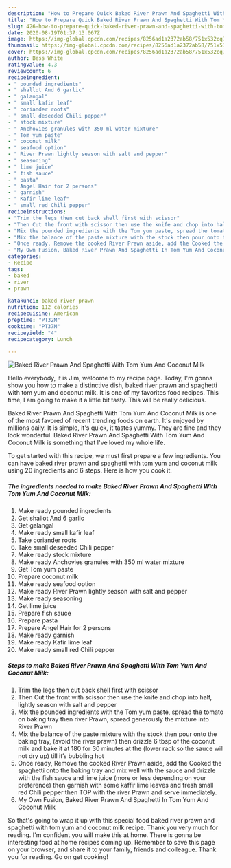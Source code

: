 ```yaml
---
description: "How to Prepare Quick Baked River Prawn And Spaghetti With Tom Yum And Coconut Milk"
title: "How to Prepare Quick Baked River Prawn And Spaghetti With Tom Yum And Coconut Milk"
slug: 426-how-to-prepare-quick-baked-river-prawn-and-spaghetti-with-tom-yum-and-coconut-milk
date: 2020-08-19T01:37:13.067Z
image: https://img-global.cpcdn.com/recipes/8256ad1a2372ab58/751x532cq70/baked-river-prawn-and-spaghetti-with-tom-yum-and-coconut-milk-recipe-main-photo.jpg
thumbnail: https://img-global.cpcdn.com/recipes/8256ad1a2372ab58/751x532cq70/baked-river-prawn-and-spaghetti-with-tom-yum-and-coconut-milk-recipe-main-photo.jpg
cover: https://img-global.cpcdn.com/recipes/8256ad1a2372ab58/751x532cq70/baked-river-prawn-and-spaghetti-with-tom-yum-and-coconut-milk-recipe-main-photo.jpg
author: Bess White
ratingvalue: 4.3
reviewcount: 6
recipeingredient:
- " pounded ingredients"
- " shallot And 6 garlic"
- " galangal"
- " small kafir leaf"
- " coriander roots"
- " small deseeded Chili pepper"
- " stock mixture"
- " Anchovies granules with 350 ml water mixture"
- " Tom yum paste"
- " coconut milk"
- " seafood option"
- " River Prawn lightly season with salt and pepper"
- " seasoning"
- " lime juice"
- " fish sauce"
- " pasta"
- " Angel Hair for 2 persons"
- " garnish"
- " Kafir lime leaf"
- " small red Chili pepper"
recipeinstructions:
- "Trim the legs then cut back shell first with scissor"
- "Then Cut the front with scissor then use the knife and chop into half, lightly season with salt and pepper"
- "Mix the pounded ingredients with the Tom yum paste, spread the tomato on baking tray then river Prawn, spread generously the mixture into River Prawn"
- "Mix the balance of the paste mixture with the stock then pour onto the baking tray, (avoid the river prawn) then drizzle 6 tbsp of the coconut milk and bake it at 180 for 30 minutes at the (lower rack so the sauce will not dry up) till it’s bubbling hot"
- "Once ready, Remove the cooked River Prawn aside, add the Cooked the spaghetti onto the baking tray and mix well with the sauce and drizzle with the fish sauce and lime juice (more or less depending on your preference) then garnish with some kaffir lime leaves and fresh small red Chili pepper then TOP with the river Prawn and serve immediately."
- "My Own Fusion, Baked River Prawn And Spaghetti In Tom Yum And Coconut Milk"
categories:
- Recipe
tags:
- baked
- river
- prawn

katakunci: baked river prawn 
nutrition: 112 calories
recipecuisine: American
preptime: "PT32M"
cooktime: "PT37M"
recipeyield: "4"
recipecategory: Lunch

---
```



![Baked River Prawn And Spaghetti With Tom Yum And Coconut Milk](https://img-global.cpcdn.com/recipes/8256ad1a2372ab58/751x532cq70/baked-river-prawn-and-spaghetti-with-tom-yum-and-coconut-milk-recipe-main-photo.jpg)

Hello everybody, it is Jim, welcome to my recipe page. Today, I'm gonna show you how to make a distinctive dish, baked river prawn and spaghetti with tom yum and coconut milk. It is one of my favorites food recipes. This time, I am going to make it a little bit tasty. This will be really delicious.



Baked River Prawn And Spaghetti With Tom Yum And Coconut Milk is one of the most favored of recent trending foods on earth. It's enjoyed by millions daily. It is simple, it's quick, it tastes yummy. They are fine and they look wonderful. Baked River Prawn And Spaghetti With Tom Yum And Coconut Milk is something that I've loved my whole life.


To get started with this recipe, we must first prepare a few ingredients. You can have baked river prawn and spaghetti with tom yum and coconut milk using 20 ingredients and 6 steps. Here is how you cook it.

<!--inarticleads1-->

##### The ingredients needed to make Baked River Prawn And Spaghetti With Tom Yum And Coconut Milk:

1. Make ready  pounded ingredients
1. Get  shallot And 6 garlic
1. Get  galangal
1. Make ready  small kafir leaf
1. Take  coriander roots
1. Take  small deseeded Chili pepper
1. Make ready  stock mixture
1. Make ready  Anchovies granules with 350 ml water mixture
1. Get  Tom yum paste
1. Prepare  coconut milk
1. Make ready  seafood option
1. Make ready  River Prawn lightly season with salt and pepper
1. Make ready  seasoning
1. Get  lime juice
1. Prepare  fish sauce
1. Prepare  pasta
1. Prepare  Angel Hair for 2 persons
1. Make ready  garnish
1. Make ready  Kafir lime leaf
1. Make ready  small red Chili pepper




<!--inarticleads2-->

##### Steps to make Baked River Prawn And Spaghetti With Tom Yum And Coconut Milk:

1. Trim the legs then cut back shell first with scissor
1. Then Cut the front with scissor then use the knife and chop into half, lightly season with salt and pepper
1. Mix the pounded ingredients with the Tom yum paste, spread the tomato on baking tray then river Prawn, spread generously the mixture into River Prawn
1. Mix the balance of the paste mixture with the stock then pour onto the baking tray, (avoid the river prawn) then drizzle 6 tbsp of the coconut milk and bake it at 180 for 30 minutes at the (lower rack so the sauce will not dry up) till it’s bubbling hot
1. Once ready, Remove the cooked River Prawn aside, add the Cooked the spaghetti onto the baking tray and mix well with the sauce and drizzle with the fish sauce and lime juice (more or less depending on your preference) then garnish with some kaffir lime leaves and fresh small red Chili pepper then TOP with the river Prawn and serve immediately.
1. My Own Fusion, Baked River Prawn And Spaghetti In Tom Yum And Coconut Milk




So that's going to wrap it up with this special food baked river prawn and spaghetti with tom yum and coconut milk recipe. Thank you very much for reading. I'm confident you will make this at home. There is gonna be interesting food at home recipes coming up. Remember to save this page on your browser, and share it to your family, friends and colleague. Thank you for reading. Go on get cooking!
